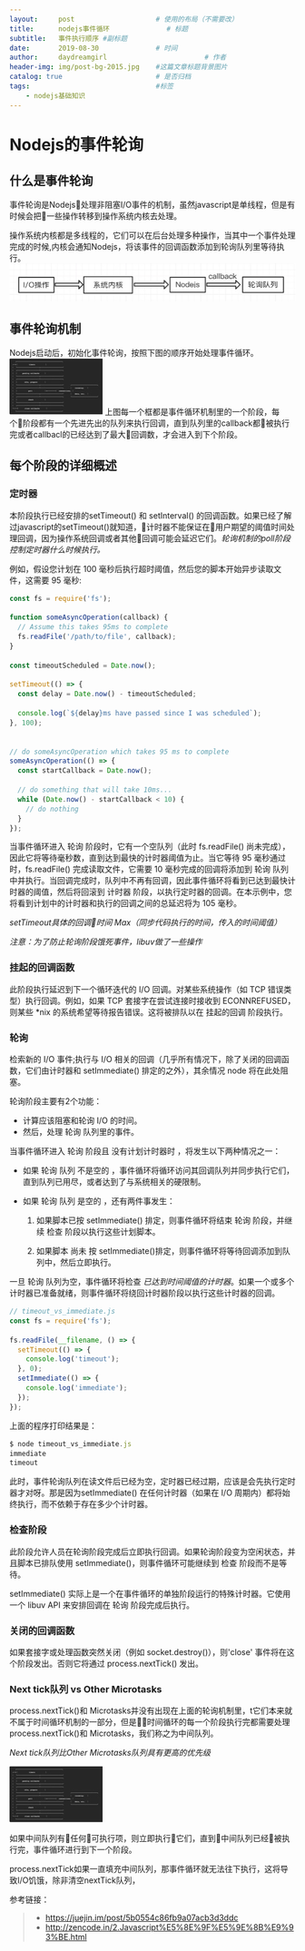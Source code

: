 ```yaml
---
layout:     post   				    # 使用的布局（不需要改）
title:      nodejs事件循环 				# 标题 
subtitle:   事件执行顺序 #副标题
date:       2019-08-30 				# 时间
author:     daydreamgirl 						# 作者
header-img: img/post-bg-2015.jpg 	#这篇文章标题背景图片
catalog: true 						# 是否归档
tags:								#标签
    - nodejs基础知识
---
```


# Nodejs的事件轮询
## 什么是事件轮询
事件轮询是Nodejs处理非阻塞I/O事件的机制，虽然javascript是单线程，但是有时候会把一些操作转移到操作系统内核去处理。

操作系统内核都是多线程的，它们可以在后台处理多种操作，当其中一个事件处理完成的时候,内核会通知Nodejs，将该事件的回调函数添加到轮询队列里等待执行。
![内核通知nodejs](img/nodejs事件轮询—内核通知.jpg "nodejs事件轮询")
## 事件轮询机制
Nodejs启动后，初始化事件轮询，按照下图的顺序开始处理事件循环。
![事件轮询机制](img/nodejs事件轮询—机制.jpg "事件轮询机制")
上图每一个框都是事件循环机制里的一个阶段，每个阶段都有一个先进先出的队列来执行回调，直到队列里的callback都被执行完或者callbacl的已经达到了最大回调数，才会进入到下个阶段。
## 每个阶段的详细概述
### 定时器
本阶段执行已经安排的setTimeout() 和 setInterval() 的回调函数。如果已经了解过javascript的setTimeout()就知道，计时器不能保证在用户期望的阈值时间处理回调，因为操作系统回调或者其他回调可能会延迟它们。*轮询机制的poll阶段控制定时器什么时候执行。*

例如，假设您计划在 100 毫秒后执行超时阈值，然后您的脚本开始异步读取文件，这需要 95 毫秒:
```javascript
const fs = require('fs');

function someAsyncOperation(callback) {
  // Assume this takes 95ms to complete
  fs.readFile('/path/to/file', callback);
}

const timeoutScheduled = Date.now();

setTimeout(() => {
  const delay = Date.now() - timeoutScheduled;

  console.log(`${delay}ms have passed since I was scheduled`);
}, 100);


// do someAsyncOperation which takes 95 ms to complete
someAsyncOperation(() => {
  const startCallback = Date.now();

  // do something that will take 10ms...
  while (Date.now() - startCallback < 10) {
    // do nothing
  }
});
```
当事件循环进入 轮询 阶段时，它有一个空队列（此时 fs.readFile() 尚未完成），因此它将等待毫秒数，直到达到最快的计时器阈值为止。当它等待 95 毫秒通过时，fs.readFile() 完成读取文件，它需要 10 毫秒完成的回调将添加到 轮询 队列中并执行。当回调完成时，队列中不再有回调，因此事件循环将看到已达到最快计时器的阈值，然后将回滚到 计时器 阶段，以执行定时器的回调。在本示例中，您将看到计划中的计时器和执行的回调之间的总延迟将为 105 毫秒。

*setTimeout具体的回调时间 Max（同步代码执行的时间，传入的时间阈值）*

*注意：为了防止轮询阶段饿死事件，libuv做了一些操作*
### 挂起的回调函数
此阶段执行延迟到下一个循环迭代的 I/O 回调。对某些系统操作（如 TCP 错误类型）执行回调。例如，如果 TCP 套接字在尝试连接时接收到 ECONNREFUSED，则某些 *nix 的系统希望等待报告错误。这将被排队以在 挂起的回调 阶段执行。
### 轮询
检索新的 I/O 事件;执行与 I/O 相关的回调（几乎所有情况下，除了关闭的回调函数，它们由计时器和 setImmediate() 排定的之外），其余情况 node 将在此处阻塞。

轮询阶段主要有2个功能：
- 计算应该阻塞和轮询 I/O 的时间。
- 然后，处理 轮询 队列里的事件。

当事件循环进入 轮询 阶段且 没有计划计时器时 ，将发生以下两种情况之一：

- 如果 轮询 队列 不是空的 ，事件循环将循环访问其回调队列并同步执行它们，直到队列已用尽，或者达到了与系统相关的硬限制。

- 如果 轮询 队列 是空的 ，还有两件事发生：

    1. 如果脚本已按 setImmediate() 排定，则事件循环将结束 轮询 阶段，并继续 检查 阶段以执行这些计划脚本。

    2. 如果脚本 尚未 按 setImmediate()排定，则事件循环将等待回调添加到队列中，然后立即执行。

一旦 轮询 队列为空，事件循环将检查 _已达到时间阈值的计时器_。如果一个或多个计时器已准备就绪，则事件循环将绕回计时器阶段以执行这些计时器的回调。
```javascript
// timeout_vs_immediate.js
const fs = require('fs');

fs.readFile(__filename, () => {
  setTimeout(() => {
    console.log('timeout');
  }, 0);
  setImmediate(() => {
    console.log('immediate');
  });
});
```
上面的程序打印结果是：
```javascript
$ node timeout_vs_immediate.js
immediate
timeout

```
此时，事件轮询队列在读文件后已经为空，定时器已经过期，应该是会先执行定时器才对呀。那是因为setImmediate() 在任何计时器（如果在 I/O 周期内）都将始终执行，而不依赖于存在多少个计时器。
### 检查阶段
此阶段允许人员在轮询阶段完成后立即执行回调。如果轮询阶段变为空闲状态，并且脚本已排队使用 setImmediate()，则事件循环可能继续到 检查 阶段而不是等待。

setImmediate() 实际上是一个在事件循环的单独阶段运行的特殊计时器。它使用一个 libuv API 来安排回调在 轮询 阶段完成后执行。
### 关闭的回调函数
如果套接字或处理函数突然关闭（例如 socket.destroy()），则'close' 事件将在这个阶段发出。否则它将通过 process.nextTick() 发出。
### Next tick队列 vs Other Microtasks
process.nextTick()和 Microtasks并没有出现在上面的轮询机制里，t它们本来就不属于时间循环机制的一部分，但是时间循环的每一个阶段执行完都需要处理process.nextTick()和 Microtasks，我们称之为中间队列。

*Next tick队列比Other Microtasks队列具有更高的优先级*

![事件轮询机制](img/nodejs事件轮询—机制.jpg "事件轮询机制")

如果中间队列有任何可执行项，则立即执行它们，直到中间队列已经被执行完，事件循环进行到下一个阶段。

process.nextTick如果一直填充中间队列，那事件循环就无法往下执行，这将导致I/O饥饿，除非清空nextTick队列，


参考链接：
> - https://juejin.im/post/5b0554c86fb9a07acb3d3ddc
>- http://zencode.in/2.Javascript%E5%8E%9F%E5%9E%8B%E9%93%BE.html
